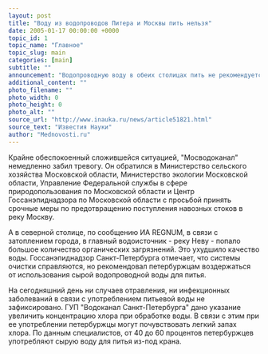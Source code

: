 ```yaml
---
layout: post
title: "Воду из водопроводов Питера и Москвы пить нельзя"
date: 2005-01-17 00:00:00 +0000
topic_id: 1
topic_name: "Главное"
topic_slug: main
categories: [main]
subtitle: ""
announcement: "Водопроводную воду в обеих столицах пить не рекомендуется. РИА \"Новости\" сообщает о залповом загрязнении навозом реки Истры - источника питьевого водоснабжения Москвы. Виновниками этого загрязнения являются ООО \"Птицефабрика Глебовская\", ООО \"Молоко Слободское\" и ЗАО СП \"Русь\"."
additional_content: ""
photo_filename: ""
photo_width: 0
photo_height: 0
photo_alt: ""
source_url: "http://www.inauka.ru/news/article51821.html"
source_text: "Известия Науки"
author: "Mednovosti.ru"
---
```

Крайне обеспокоенный сложившейся ситуацией, "Мосводоканал" немедленно забил тревогу. Он обратился в Министерство сельского хозяйства Московской области, Министерство экологии Московской области, Управление Федеральной службы в сфере природопользования по Московской области и Центр Госсанэпиднадзора по Московской области с просьбой принять срочные меры по предотвращению поступления навозных стоков в реку Москву.

А в северной столице, по сообщению ИА REGNUM, в связи с затоплением города, в главный водоисточник - реку Неву - попало большое количество органических загрязнений. Это ухудшило качество воды. Госсанэпиднадзор Санкт-Петербурга отмечает, что системы очистки справляются, но рекомендовал петербуржцам воздержаться от использования сырой водопроводной воды для питья.

На сегодняшний день ни случаев отравления, ни инфекционных заболеваний в связи с употреблением питьевой воды не зафиксировано. ГУП "Водоканал Санкт-Петербурга" дано указание увеличить концентрацию хлора при обработке воды. В связи с этим при ее употреблении петербуржцы могут почувствовать легкий запах хлора. По данным специалистов, от 40 до 60 процентов петербуржцев употребляют сырую воду для питья из-под крана.
